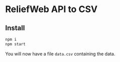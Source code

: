 # ReliefWeb API to CSV

## Install

```bash
npm i
npm start
```

You will now have a file `data.csv` containing the data.
